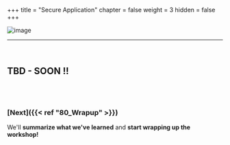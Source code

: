+++
title = "Secure Application"
chapter = false
weight = 3
hidden = false
+++

![image](/images/70_Post_Migration/ad_team_cloudops.png)

<hr class="xsmall-line">

<br>

## TBD - SOON !!
<br>

<br>

### [**Next**]({{< ref "80_Wrapup" >}}) <span style="color: #3e3071;"><i class='fas fa-cog fa-spin'></i></span>

We'll **summarize what we've learned** and **start wrapping up the workshop!** 

<!---
In the next section we'll look at how **AppDynamics offers enterprise-grade** performance **cloud monitoring and analytics tools** to bolster business results **in your journey to cloud native**.
-->

<!---
{{% notice warning %}}
The Cloud9 workspace should be built by an IAM user with Administrator privileges,
not the root account user. Please ensure you are logged in as an IAM user, not the root
account user.
{{% /notice %}}
-->

<!---
{{% notice info %}}
This workshop was designed to run in the **Oregon (us-west-2)** region. **Please don't
run in any other region.** Future versions of this workshop will expand region availability,
and this message will be removed.
{{% /notice %}}
-->

<!---
{{% notice tip %}}
Ad blockers, javascript disablers, and tracking blockers should be disabled for
the cloud9 domain, or connecting to the workspace might be impacted.
Cloud9 requires third-party-cookies. You can whitelist the [specific domains]( https://docs.aws.amazon.com/cloud9/latest/user-guide/troubleshooting.html#troubleshooting-env-loading).
{{% /notice %}}
-->



